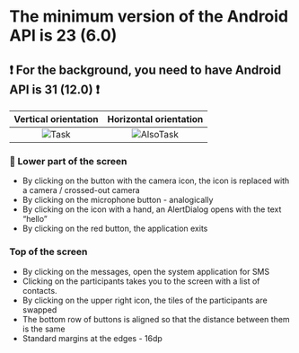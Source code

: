 # The minimum version of the Android API is 23 (6.0)
## :exclamation: For the background, you need to have Android API is 31 (12.0) :exclamation: 

Vertical orientation       |  Horizontal orientation
:-------------------------:|:-------------------------:
![Task](https://user-images.githubusercontent.com/111187206/221842542-673b6d30-1fc8-45da-b0fb-17ab3f84081c.jpg)   |  ![AlsoTask](https://user-images.githubusercontent.com/111187206/221842536-c0e25a43-d547-4de3-8ce5-f6bc61a9709b.jpg)

### :iphone: Lower part of the screen
+ By clicking on the button with the camera icon, the icon is replaced with a camera /
crossed-out camera
+ By clicking on the microphone button - analogically
+ By clicking on the icon with a hand, an AlertDialog opens with the text “hello”
+ By clicking on the red button, the application exits
### Top of the screen
+ By clicking on the messages, open the system application for SMS
+ Clicking on the participants takes you to the screen with a list of contacts.
+ By clicking on the upper right icon, the tiles of the participants are swapped
+ The bottom row of buttons is aligned so that the distance between them is
the same
+ Standard margins at the edges - 16dp
